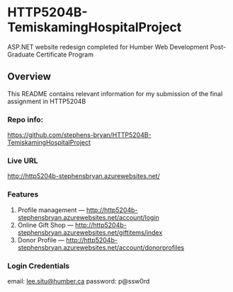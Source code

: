 # HTTP5204B-TemiskamingHospitalProject
ASP.NET website redesign completed for Humber Web Development Post-Graduate Certificate Program

## Overview

This README contains relevant information for my submission of the final assignment in HTTP5204B

### Repo info:
https://github.com/stephens-bryan/HTTP5204B-TemiskamingHospitalProject

### Live URL
http://http5204b-stephensbryan.azurewebsites.net/

### Features
1. Profile management — http://http5204b-stephensbryan.azurewebsites.net/account/login
2. Online Gift Shop — http://http5204b-stephensbryan.azurewebsites.net/giftitems/index
3. Donor Profile — http://http5204b-stephensbryan.azurewebsites.net/account/donorprofiles
         
### Login Credentials
email: lee.situ@humber.ca 
password: p@ssw0rd
